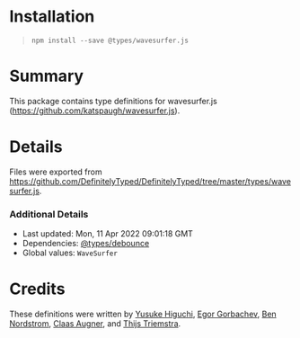 # Installation
> `npm install --save @types/wavesurfer.js`

# Summary
This package contains type definitions for wavesurfer.js (https://github.com/katspaugh/wavesurfer.js).

# Details
Files were exported from https://github.com/DefinitelyTyped/DefinitelyTyped/tree/master/types/wavesurfer.js.

### Additional Details
 * Last updated: Mon, 11 Apr 2022 09:01:18 GMT
 * Dependencies: [@types/debounce](https://npmjs.com/package/@types/debounce)
 * Global values: `WaveSurfer`

# Credits
These definitions were written by [Yusuke Higuchi](https://github.com/higuri), [Egor Gorbachev](https://github.com/kubk), [Ben Nordstrom](https://github.com/bennordgengo), [Claas Augner](https://github.com/caugner), and [Thijs Triemstra](https://github.com/thijstriemstra).
